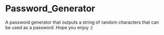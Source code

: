 # Password_Generator

A password generator that outputs a string of random characters that can be used as a password. Hope you enjoy :)

